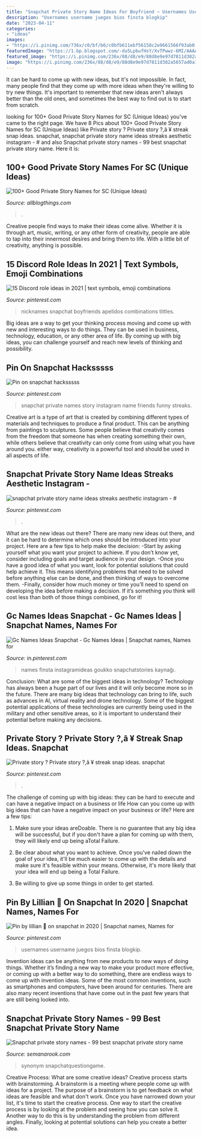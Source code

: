 ```yaml
---
title: "Snapchat Private Story Name Ideas For Boyfriend ~ Usernames Username Juegos Bios Finsta Blogkip"
description: "Usernames username juegos bios finsta blogkip"
date: "2023-04-11"
categories:
- "ideas"
images:
- "https://i.pinimg.com/736x/c0/bf/b6/c0bfb611ebf56158c2e9661566f93ab0.jpg"
featuredImage: "https://1.bp.blogspot.com/-du5LpbufHsY/XvTPwwz-6MI/AAAAAAAAXnk/ZZDXaH_-h3IZemtYVDcWELHsKWqY0uuqgCK4BGAsYHg/w1600/12.png"
featured_image: "https://i.pinimg.com/236x/88/d8/e9/88d8e9e97d7811d382a5657ad0a10781.jpg"
image: "https://i.pinimg.com/236x/88/d8/e9/88d8e9e97d7811d382a5657ad0a10781.jpg"
---
```



It can be hard to come up with new ideas, but it's not impossible. In fact, many people find that they come up with more ideas when they're willing to try new things. It's important to remember that new ideas aren't always better than the old ones, and sometimes the best way to find out is to start from scratch.

	

		
looking for 100+ Good Private Story Names for SC (Unique Ideas) you've came to the right page. We have 8 Pics about 100+ Good Private Story Names for SC (Unique Ideas) like Private story ? Private story ?,â ¥ streak snap ideas. snapchat, snapchat private story name ideas streaks aesthetic instagram - # and also Snapchat private story names - 99 best snapchat private story name. Here it is:
		
    
## 100+ Good Private Story Names For SC (Unique Ideas)

<img loading=lazy src="https://1.bp.blogspot.com/-du5LpbufHsY/XvTPwwz-6MI/AAAAAAAAXnk/ZZDXaH_-h3IZemtYVDcWELHsKWqY0uuqgCK4BGAsYHg/w1600/12.png" onerror="this.onerror=null;this.src='https://tse3.mm.bing.net/th?id=OIP.IjNbX9xNSqzXw5_phbV7jAHaRO&amp;pid=15.1';" alt="100+ Good Private Story Names for SC (Unique Ideas)">

_Source: allblogthings.com_

>. 

	

Creative people find ways to make their ideas come alive. Whether it is through art, music, writing, or any other form of creativity, people are able to tap into their innermost desires and bring them to life. With a little bit of creativity, anything is possible.

    
## 15 Discord Role Ideas In 2021 | Text Symbols, Emoji Combinations

<img loading=lazy src="https://i.pinimg.com/236x/88/d8/e9/88d8e9e97d7811d382a5657ad0a10781.jpg" onerror="this.onerror=null;this.src='https://tse4.mm.bing.net/th?id=OIP.jLyqsnoLkK6xqGiS9CKqewAAAA&amp;pid=15.1';" alt="15 Discord role ideas in 2021 | text symbols, emoji combinations">

_Source: pinterest.com_

>nicknames snapchat boyfriends apelidos combinations tittles. 

	

Big ideas are a way to get your thinking process moving and come up with new and interesting ways to do things. They can be used in business, technology, education, or any other area of life. By coming up with big ideas, you can challenge yourself and reach new levels of thinking and possibility.

    
## Pin On Snapchat Hacksssss

<img loading=lazy src="https://i.pinimg.com/736x/9a/bd/0f/9abd0f788143a166befb8b6bab469fe4.jpg" onerror="this.onerror=null;this.src='https://tse4.mm.bing.net/th?id=OIP.Si1zZVqsmbB82yMoMCwU6QHaMx&amp;pid=15.1';" alt="Pin on snapchat hacksssss">

_Source: pinterest.com_

>snapchat private names story instagram name friends funny streaks. 

	

Creative art is a type of art that is created by combining different types of materials and techniques to produce a final product. This can be anything from paintings to sculptures. Some people believe that creativity comes from the freedom that someone has when creating something their own, while others believe that creativity can only come from using what you have around you. either way, creativity is a powerful tool and should be used in all aspects of life.

    
## Snapchat Private Story Name Ideas Streaks Aesthetic Instagram - #

<img loading=lazy src="https://i.pinimg.com/736x/97/05/9e/97059ecef2bf1de57939a48a6f98b62e.jpg" onerror="this.onerror=null;this.src='https://tse2.mm.bing.net/th?id=OIP.A0859pcfcjXyUHxC9_p31gHaMw&amp;pid=15.1';" alt="snapchat private story name ideas streaks aesthetic instagram - #">

_Source: pinterest.com_

>. 

	

What are the new ideas out there?
There are many new ideas out there, and it can be hard to determine which ones should be introduced into your project. Here are a few tips to help make the decision: 
-Start by asking yourself what you want your project to achieve. If you don’t know yet, consider including goals and target audience in your design.
-Once you have a good idea of what you want, look for potential solutions that could help achieve it. This means identifying problems that need to be solved before anything else can be done, and then thinking of ways to overcome them.
-Finally, consider how much money or time you’ll need to spend on developing the idea before making a decision. If it’s something you think will cost less than both of those things combined, go for it!

    
## Gc Names Ideas Snapchat - Gc Names Ideas | Snapchat Names, Names For

<img loading=lazy src="https://i.pinimg.com/736x/59/b6/a7/59b6a77d74c5dab60d1801b2f409c6cc.jpg" onerror="this.onerror=null;this.src='https://tse2.mm.bing.net/th?id=OIP.Gq8XzjqI14CNjN3XqNhYjwHaQB&amp;pid=15.1';" alt="Gc Names Ideas Snapchat - Gc Names Ideas | Snapchat names, Names for">

_Source: in.pinterest.com_

>names finsta instagramideas goukko snapchatstories kaynağı. 

	

Conclusion: What are some of the biggest ideas in technology?
Technology has always been a huge part of our lives and it will only become more so in the future. There are many big ideas that technology can bring to life, such as advances in AI, virtual reality and drone technology. Some of the biggest potential applications of these technologies are currently being used in the military and other sensitive areas, so it is important to understand their potential before making any decisions.

    
## Private Story ? Private Story ?,â ¥ Streak Snap Ideas. Snapchat

<img loading=lazy src="https://i.pinimg.com/736x/12/a4/74/12a474dd0f31463ced06a788b5d8e75a.jpg" onerror="this.onerror=null;this.src='https://tse3.mm.bing.net/th?id=OIP.yXBdq2g_y_zsNYaPx65YgwHaOt&amp;pid=15.1';" alt="Private story ? Private story ?,â ¥ streak snap ideas. snapchat">

_Source: pinterest.com_

>. 

	

The challenge of coming up with big ideas: they can be hard to execute and can have a negative impact on a business or life
How can you come up with big ideas that can have a negative impact on your business or life? Here are a few tips: 
1. Make sure your ideas areDoable. There is no guarantee that any big idea will be successful, but if you don't have a plan for coming up with them, they will likely end up being aTotal Failure. 

2. Be clear about what you want to achieve. Once you've nailed down the goal of your idea, it'll be much easier to come up with the details and make sure it's feasible within your means. Otherwise, it's more likely that your idea will end up being a Total Failure. 

3. Be willing to give up some things in order to get started.

    
## Pin By Lillian 🍄 On Snapchat In 2020 | Snapchat Names, Names For

<img loading=lazy src="https://i.pinimg.com/736x/c0/bf/b6/c0bfb611ebf56158c2e9661566f93ab0.jpg" onerror="this.onerror=null;this.src='https://tse1.mm.bing.net/th?id=OIP.RI5gqBpdIUENhAh6YAmqTwHaMx&amp;pid=15.1';" alt="Pin by lillian 🍄 on snapchat in 2020 | Snapchat names, Names for">

_Source: pinterest.com_

>usernames username juegos bios finsta blogkip. 

	

Invention ideas can be anything from new products to new ways of doing things. Whether it’s finding a new way to make your product more effective, or coming up with a better way to do something, there are endless ways to come up with invention ideas. Some of the most common inventions, such as smartphones and computers, have been around for centuries. There are also many recent inventions that have come out in the past few years that are still being looked into.

    
## Snapchat Private Story Names - 99 Best Snapchat Private Story Name

<img loading=lazy src="https://semanarook.com/ytsefi/8Xh3DIXZCOA1N8yxa4rW_wHaNJ.jpg" onerror="this.onerror=null;this.src='https://tse1.mm.bing.net/th?id=OIP.xnGiDi-zxdpoCjypl70SiQAAAA&amp;pid=15.1';" alt="Snapchat private story names - 99 best snapchat private story name">

_Source: semanarook.com_

>synonym snapchatquestiongame. 

	

Creative Process: What are some creative ideas?
Creative process starts with brainstorming. A brainstorm is a meeting where people come up with ideas for a project. The purpose of a brainstorm is to get feedback on what ideas are feasible and what don't work. Once you have narrowed down your list, it's time to start the creative process.
One way to start the creative process is by looking at the problem and seeing how you can solve it. Another way to do this is by understanding the problem from different angles. Finally, looking at potential solutions can help you create a better idea.

